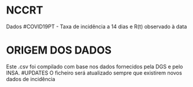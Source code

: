# NCCRT
Dados #COVID19PT - Taxa de incidência a 14 dias e R(t) observado à data
# ORIGEM DOS DADOS
Este .csv foi compilado com base nos dados fornecidos pela DGS e pelo INSA. 
#UPDATES
O ficheiro será atualizado sempre que existirem novos dados de incidência
